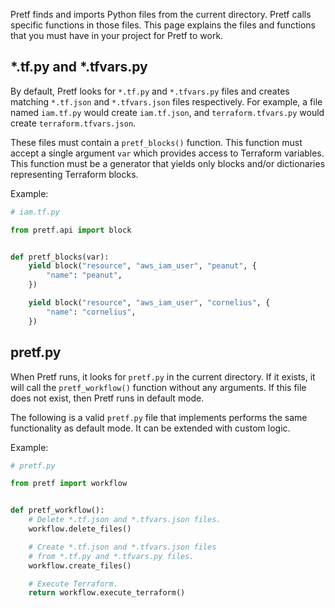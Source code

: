 Pretf finds and imports Python files from the current directory. Pretf calls specific functions in those files. This page explains the files and functions that you must have in your project for Pretf to work.

## \*.tf.py and \*.tfvars.py

By default, Pretf looks for `*.tf.py` and `*.tfvars.py` files and creates matching `*.tf.json` and `*.tfvars.json` files respectively. For example, a file named `iam.tf.py` would create `iam.tf.json`, and `terraform.tfvars.py` would create `terraform.tfvars.json`.

These files must contain a `pretf_blocks()` function. This function must accept a single argument `var` which provides access to Terraform variables. This function must be a generator that yields only blocks and/or dictionaries representing Terraform blocks.

Example:

```python
# iam.tf.py

from pretf.api import block


def pretf_blocks(var):
    yield block("resource", "aws_iam_user", "peanut", {
        "name": "peanut",
    })

    yield block("resource", "aws_iam_user", "cornelius", {
        "name": "cornelius",
    })
```

## pretf.py

When Pretf runs, it looks for `pretf.py` in the current directory. If it exists, it will call the `pretf_workflow()` function without any arguments. If this file does not exist, then Pretf runs in default mode.

The following is a valid `pretf.py` file that implements performs the same functionality as default mode. It can be extended with custom logic. 

Example:

```python
# pretf.py

from pretf import workflow


def pretf_workflow():
    # Delete *.tf.json and *.tfvars.json files.
    workflow.delete_files()

    # Create *.tf.json and *.tfvars.json files
    # from *.tf.py and *.tfvars.py files.
    workflow.create_files()

    # Execute Terraform.
    return workflow.execute_terraform()
```
